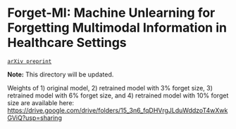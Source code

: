 # Forget-MI: Machine Unlearning for Forgetting Multimodal Information in Healthcare Settings

[`arXiv preprint`](https://arxiv.org/abs/2506.23145v1) 

**Note:** This directory will be updated.

Weights of 1) original model, 2) retrained model with 3% forget size, 3) retrained model with 6% forget size, and 4) retrained model with 10% forget size are available here: https://drive.google.com/drive/folders/15_3n6_fqDHVrgJLduWddzoT4wXwkGViQ?usp=sharing 
